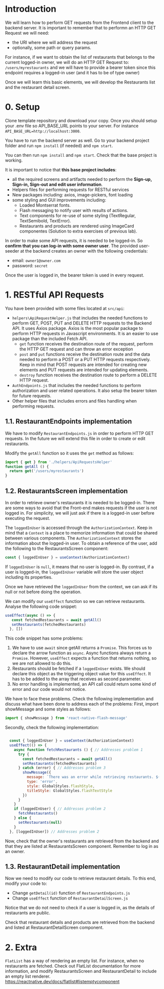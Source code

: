 # Introduction

We will learn how to perform GET requests from the Frontend client to the backend server. It is important to remember that to performn an HTTP GET Request we will need:
* the URI where we will address the request
* optionally, some path or query params.

For instance, if we want to obtain the list of restaurants that belongs to the current logged-in owner, we will do an HTTP GET Request to: `/users/myrestaurants` and we will have to provide a bearer token since this endpoint requires a logged-in user (and it has to be of type owner)

Once we will learn this basic elements, we will develop the Restaurants list and the restaurant detail screen.

# 0. Setup

Clone template repository and download your copy. Once you should setup your .env file so API_BASE_URL points to your server. For instance `API_BASE_URL=http://localhost:3000`.

You have to run the backend server as well. Go to your backend project folder and run `npm install` (if needed) and `npm start`.

You can then run `npm install` and `npm start`. Check that the base project is working.

It is important to notice that **this base project includes**:
* all the required screens and artifacts needed to perform the **Sign-up, Sign-in, Sign-out and edit user information**.
* Helpers files for performing requests for RESTful services
* New packages including: axios, image-pickers, font loading
* some styling and GUI improvements including:
  * Loaded Montserrat fonts.
  * Flash messaging to notify user with results of actions.
  * Text components for re-use of some styling (TextRegular, TextSemibold, TextError).
  * Restaurants and products are rendered using ImageCard componentes (Solution to extra exercises of previous lab).

In order to make some API requests, it is needed to be logged-in. So **confirm that you can log-in with some owner user**. The provided user-seeder at the backend creates an owner with the following credentials:
* email: `owner1@owner.com`
* password: `secret`

Once the user is logged in, the bearer token is used in every request.

# 1. RESTful API Requests

You have been provided with some files located at `src/api`:

* `helpers\ApiRequestHelper.js` that includes the needed functions to perform GET, POST, PUT and DELETE HTTP requests to the Backend API. It uses Axios package. Axios is the most popular package to perform HTTP requests in Javascript environments. It is an easier to use package than the included Fetch API.
  * `get` function receives the destination route of the request, perform the HTTP GET request and can throw an error exception
  * `post` and `put` functions receive the destination route and the data needed to perform a POST or a PUT HTTP requests respectively. Keep in mind that POST requests are intended for creating new elements and PUT requests are intended for updating elements.
  * `destroy` function receives the destination route to perform a DELETE HTTP request.
* `AuthEndpoints.js` that includes the needed functions to perform authorization and user related operations. It also setup the bearer token for future requests.
* Other helper files that includes errors and files handling when performing requests.

## 1.1. RestaurantEndpoints implementation

We have to modify `RestaurantEndpoints.js` in order to perform HTTP GET requests. In the future we will extend this file in order to create or edit restaurants.

Modify the `getAll` function so it uses the `get` method as follows:

```Javascript
import { get } from './helpers/ApiRequestsHelper'
function getAll () {
  return get('/users/myrestaurants')
}
```

## 1.2. RestaurantsScreen implementation

In order to retrieve owner's restaurants it is needed to be logged-in. There are some ways to avoid that the Front-end makes requests if the user is not logged in. For simplicity, we will just ask if there is a logged-in user before executing the request.

The `loggedInUser` is accessed through the `AuthorizationContext`. Keep in mind that a `Context` is a place to memorize information that could be shared between various components. The `AuthorizationContext` stores the information about the logged-in user. To obtain a reference of the user, add the following to the RestaurantsScreen component:

```JavaScript
const { loggedInUser } = useContext(AuthorizationContext)
```

If `loggedInUser` is `null`, it means that no user is logged-in. By contrast, if a user is logged-in, the `loggedInUser` variable will store the user object including its properties.

Once we have retrieved the `loggedInUser` from the context, we can ask if its null or not before doing the operation.

We can modify our `useEffect` function so we can retrieve restaurants. Analyse the following code snippet:

```Javascript
useEffect(async () => {
   const fetchedRestaurants = await getAll()
   setRestaurants(fetchedRestaurants)
  }, [])
```

This code snippet has some problems:

1) We have to use `await` since getAll returns a `Promise`. This forces us to declare the arrow function as `async`. Async functions always return a `Promise`. However, `useEffect` expects a function that returns nothing, so we are not allowed to do this.
2) Restaurants should be fetched if a `loggedInUser` exists. We should declare this object as the triggering object value for this `useEffect`. It has to be added to the array that receives as second parameter.
3) No error handling is implemented, an API call could return some kind of error and our code would not notice.

We have to face these problems. Check the following implementation and discuss what have been done to address each of the problems:
First, import showMessage and some styles as follows:

```Javascript
import { showMessage } from 'react-native-flash-message'
```

Secondly, check the following implementation:

```Javascript

  const { loggedInUser } = useContext(AuthorizationContext)
  useEffect(() => {
    async function fetchRestaurants () { // Addresses problem 1
      try {
        const fetchedRestaurants = await getAll()
        setRestaurants(fetchedRestaurants)
      } catch (error) { // Addresses problem 3
        showMessage({
          message: `There was an error while retrieving restaurants. ${error} `,
          type: 'error',
          style: GlobalStyles.flashStyle,
          titleStyle: GlobalStyles.flashTextStyle
        })
      }
    }
    if (loggedInUser) { // Addresses problem 2
      fetchRestaurants()
    } else {
      setRestaurants(null)
    }
  }, [loggedInUser]) // Addresses problem 2
```

Now, check that the owner's restaurants are retrieved from the backend and that they are listed at RestaurantsScreen component. Remember to log in as an owner.

## 1.3. RestaurantDetail implementation

Now we need to modify our code to retrieve restaurant details. To this end, modify your code to:

* Change `getDetail(id)` function of `RestaurantEndpoints.js`
* Change `useEffect` function of `RestaurantDetailScreen.js`

Notice that we do not need to check if a user is logged in, as the details of restaurants are public.

Check that restaurant details and products are retrieved from the backend and listed at RestaurantDetailScreen component.

# 2. Extra

`FlatList` has a way of rendering an empty list. For instance, when no restaurants are fetched. Check out FlatList documentation for more information, and modify RestaurantsScreen and RestaurantDetail to include an empty list renderer. https://reactnative.dev/docs/flatlist#listemptycomponent
